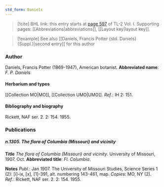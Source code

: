 ```yaml
---
std_form: Daniels
---
```


> [!cite] BHL link: this entry starts at [page 597](https://www.biodiversitylibrary.org/page/33120728) of TL-2 Vol. I.
> Supporting pages: [[Abbreviations|abbreviations]], [[Layout key|layout key]].

> [!example] See also [[Daniels, Francis Potter {std. Daniels} (Suppl.)|second entry]] for this author

### Author

Daniels, Francis Potter (1869-1947), American botanist. 
**Abbreviated name**: *F. P. Daniels*

#### Herbarium and types

[[Collection MO|MO]], [[Collection UMO|UMO]].
*Ref*.: IH 2: 151.

#### Bibliography and biography

Rickett, NAF ser. 2. 2: 154. 1955.

### Publications

##### n.1305. The flora of Columbia (Missouri) and vicinity

**Title**
*The flora of Columbia (Missouri) and vicinity*. University of Missouri, 1907. Oct.
**Abbreviated title**: *Fl. Columbia*.

**Notes**
*Publ*.: Jan 1907. The University of Missouri Studies, Science Series 1 (2): \[i\]-ix, \[x\], \[1\]-391, alt. numbering 143-461, map. *Copies*: MO, NY (2).
*Ref*.: Rickett, NAF ser. 2. 2: 154. 1955.

